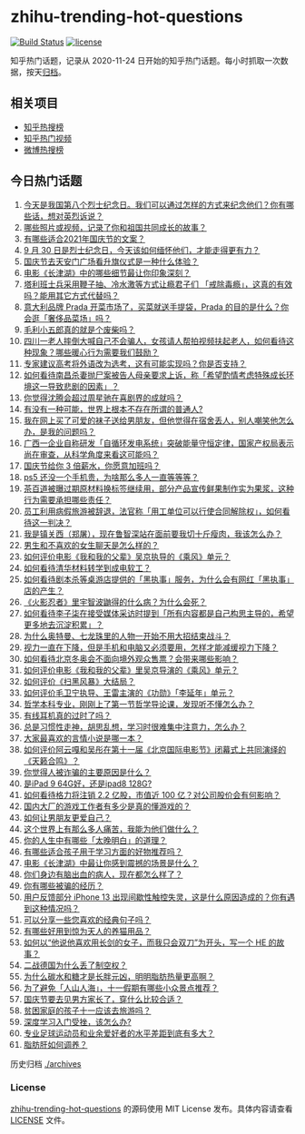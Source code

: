 # zhihu-trending-hot-questions

[![Build Status](https://github.com/justjavac/zhihu-trending-hot-questions/workflows/ci/badge.svg?branch=master)](https://github.com/justjavac/zhihu-trending-hot-questions/actions)
[![license](https://img.shields.io/github/license/justjavac/zhihu-trending-hot-questions)](https://github.com/justjavac/zhihu-trending-hot-questions/blob/master/LICENSE)

知乎热门话题，记录从 2020-11-24 日开始的知乎热门话题。每小时抓取一次数据，按天[归档](./archives)。

## 相关项目

- [知乎热搜榜](https://github.com/justjavac/zhihu-trending-top-search)
- [知乎热门视频](https://github.com/justjavac/zhihu-trending-hot-video)
- [微博热搜榜](https://github.com/justjavac/weibo-trending-hot-search)

## 今日热门话题

<!-- BEGIN -->
<!-- 最后更新时间 Fri Oct 01 2021 01:09:38 GMT+0800 (China Standard Time) -->

1. [今天是我国第八个烈士纪念日。我们可以通过怎样的方式来纪念他们？你有哪些话，想对英烈诉说？](https://www.zhihu.com/question/489687295)
1. [哪些照片或视频，记录了你和祖国共同成长的故事？](https://www.zhihu.com/question/489322223)
1. [有哪些适合2021年国庆节的文案？](https://www.zhihu.com/question/488148060)
1. [9 月 30 日是烈士纪念日，今天该如何缅怀他们，才能走得更有力？](https://www.zhihu.com/question/489785273)
1. [国庆节去天安门广场看升旗仪式是一种什么体验？](https://www.zhihu.com/question/485008530)
1. [电影《长津湖》中的哪些细节最让你印象深刻？](https://www.zhihu.com/question/488769477)
1. [塔利班士兵采用鞭子抽、冷水激等方式让瘾君子们 「戒除毒瘾」，这真的有效吗？能用其它方式代替吗？](https://www.zhihu.com/question/486968034)
1. [意大利品牌 Prada 开菜市场了，买菜就送手提袋，Prada 的目的是什么？你会逛「奢侈品菜场」吗？](https://www.zhihu.com/question/489581511)
1. [毛利小五郎真的就是个废柴吗？](https://www.zhihu.com/question/42032895)
1. [四川一老人摔倒大喊自己不会骗人，女孩请人帮拍视频扶起老人，如何看待这种现象？哪些暖心行为需要我们鼓励？](https://www.zhihu.com/question/489928397)
1. [专家建议高考将外语改为选考，这有可能实现吗？你是否支持？](https://www.zhihu.com/question/489879538)
1. [如何看待南昌杀妻抛尸案被告人母亲要求上诉，称「希望酌情考虑特殊成长环境这一导致悲剧的因素」？](https://www.zhihu.com/question/489737108)
1. [你觉得沈腾会超过周星驰在喜剧界的成就吗？](https://www.zhihu.com/question/287348181)
1. [有没有一种可能，世界上根本不存在所谓的普通人?](https://www.zhihu.com/question/489491939)
1. [我在网上买了可爱的袜子送给男朋友，但他觉得在宿舍丢人，别人嘲笑他怎么办，是我的问题吗？](https://www.zhihu.com/question/488483326)
1. [广西一企业自称研发「自循环发电系统」突破能量守恒定律，国家产权局表示尚在审查，从科学角度来看这可能吗？](https://www.zhihu.com/question/489625867)
1. [国庆节给你 3 倍薪水，你愿意加班吗？](https://www.zhihu.com/question/489790299)
1. [ps5 还没一个手机贵，为啥那么多人一直等等等？](https://www.zhihu.com/question/489101451)
1. [茶百道被曝过期原材料换标签继续用，部分产品宣传鲜果制作实为果浆，这种行为需要承担哪些责任？](https://www.zhihu.com/question/489986309)
1. [员工利用病假旅游被辞退，法官称「用工单位可以行使合同解除权」，如何看待这一判决？](https://www.zhihu.com/question/489627268)
1. [我是镇关西（郑屠），现在鲁智深站在面前要我切十斤瘦肉，我该怎么办？](https://www.zhihu.com/question/439475315)
1. [男生和不喜欢的女生聊天是怎么样的？](https://www.zhihu.com/question/318572657)
1. [如何评价电影《我和我的父辈》吴京执导的《乘风》单元？](https://www.zhihu.com/question/485922175)
1. [如何看待清华材料转学到成电软工？](https://www.zhihu.com/question/488158445)
1. [如何看待剧本杀等桌游店提供的「黑执事」服务，为什么会有网红「黑执事」店的产生？](https://www.zhihu.com/question/489309628)
1. [《火影忍者》里宇智波鼬得的什么病？为什么会死？](https://www.zhihu.com/question/39195307)
1. [如何看待李子柒在接受媒体采访时提到「所有内容都是自己构思主导的，希望更多地去沉淀积累」？](https://www.zhihu.com/question/489647744)
1. [为什么奥特曼、七龙珠里的人物一开始不用大招结束战斗？](https://www.zhihu.com/question/36837429)
1. [视力一直在下降，但是手机和电脑又必须要用，怎样才能减缓视力下降？](https://www.zhihu.com/question/29378502)
1. [如何看待北京冬奥会不面向境外观众售票？会带来哪些影响？](https://www.zhihu.com/question/489871445)
1. [如何评价电影《我和我的父辈》里吴京导演的《乘风》单元？](https://www.zhihu.com/question/489388221)
1. [如何评价《扫黑风暴》大结局？](https://www.zhihu.com/question/481600735)
1. [如何评价毛卫宁执导、王雷主演的《功勋》「李延年」单元？](https://www.zhihu.com/question/489157069)
1. [哲学本科专业，刚刚上了第一节哲学导论课，发现听不懂怎么办？](https://www.zhihu.com/question/489294128)
1. [有线耳机真的过时了吗？](https://www.zhihu.com/question/471036157)
1. [总是习惯性走神，胡思乱想，学习时很难集中注意力，怎么办？](https://www.zhihu.com/question/33407382)
1. [大家最喜欢的言情小说是哪一本？](https://www.zhihu.com/question/382894147)
1. [如何评价阿云嘎和吴彤在第十一届《北京国际电影节》闭幕式上共同演绎的《天籁合鸣》？](https://www.zhihu.com/question/489816385)
1. [你觉得人被诈骗的主要原因是什么？](https://www.zhihu.com/question/480464969)
1. [是iPad 9 64G好，还是ipad8 128G?](https://www.zhihu.com/question/486925140)
1. [如何看待格力将注销 2.2 亿股，市值近 100 亿？对公司股价会有何影响？](https://www.zhihu.com/question/489630833)
1. [国内大厂的游戏工作者有多少是真的懂游戏的？](https://www.zhihu.com/question/480072576)
1. [如何让男朋友更爱自己？](https://www.zhihu.com/question/21367156)
1. [这个世界上有那么多人痛苦，我能为他们做什么？](https://www.zhihu.com/question/475839376)
1. [你的人生中有哪些「太晚明白」的道理？](https://www.zhihu.com/question/484041481)
1. [有哪些适合孩子用于学习方面的好物推荐吗？](https://www.zhihu.com/question/489749574)
1. [电影《长津湖》中最让你感到震撼的场景是什么？](https://www.zhihu.com/question/488232553)
1. [你们身边有脑出血的病人，现在都怎么样了？](https://www.zhihu.com/question/276080415)
1. [你有哪些被骗的经历？](https://www.zhihu.com/question/23374476)
1. [用户反馈部分 iPhone 13 出现间歇性触控失灵，这是什么原因造成的？你有遇到这种情况吗？](https://www.zhihu.com/question/489920898)
1. [可以分享一些您喜欢的经典句子吗？](https://www.zhihu.com/question/479323778)
1. [有哪些好用到惊为天人的养猫用品？](https://www.zhihu.com/question/479299096)
1. [如何以“他说他喜欢用长剑的女子，而我只会双刀”为开头，写一个 HE 的故事？](https://www.zhihu.com/question/472496087)
1. [二战德国为什么丢了制空权？](https://www.zhihu.com/question/373586694)
1. [为什么碳水和糖才是长胖元凶，明明脂肪热量更高啊？](https://www.zhihu.com/question/406770433)
1. [为了避免「人山人海」，十一假期有哪些小众景点推荐？](https://www.zhihu.com/question/484009673)
1. [国庆节要去见男方家长了，穿什么比较合适？](https://www.zhihu.com/question/489065021)
1. [贫困家庭的孩子十一应该去旅游吗？](https://www.zhihu.com/question/489556952)
1. [深度学习入门受挫，该怎么办?](https://www.zhihu.com/question/479952074)
1. [专业足球运动员和业余爱好者的水平差距到底有多大？](https://www.zhihu.com/question/276734609)
1. [脂肪肝如何调养？](https://www.zhihu.com/question/20173125)

<!-- END -->

历史归档 [./archives](./archives)

### License

[zhihu-trending-hot-questions](https://github.com/justjavac/zhihu-trending-hot-questions)
的源码使用 MIT License 发布。具体内容请查看 [LICENSE](./LICENSE) 文件。
